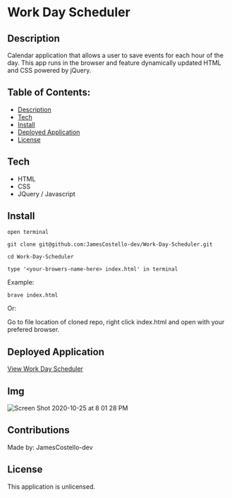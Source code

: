 # Work Day Scheduler

## Description
Calendar application that allows a user to save events for each hour of the day. This app runs in the browser and feature dynamically updated HTML and CSS powered by jQuery.

## Table of Contents:

- [Description](#description)
- [Tech](#tech)
- [Install](#install)
- [Deployed Application](#deployed-application)
- [License](#license)

## Tech

* HTML
* CSS
* JQuery / Javascript

## Install

`open terminal`

`git clone git@github.com:JamesCostello-dev/Work-Day-Scheduler.git`

`cd Work-Day-Scheduler`

`type '<your-browers-name-here> index.html' in terminal` 

 Example: 
 
 `brave index.html`
 
 Or:
 
 Go to file location of cloned repo, right click index.html and open with your prefered browser. 

## Deployed Application

[View Work Day Scheduler](https://jamescostello-dev.github.io/Work-Day-Scheduler/)

## Img

![Screen Shot 2020-10-25 at 8 01 28 PM](https://user-images.githubusercontent.com/28774706/97129751-eab17480-16fc-11eb-9af0-dc05fe81b39f.png)

## Contributions

Made by: JamesCostello-dev


## License

This application is unlicensed.
